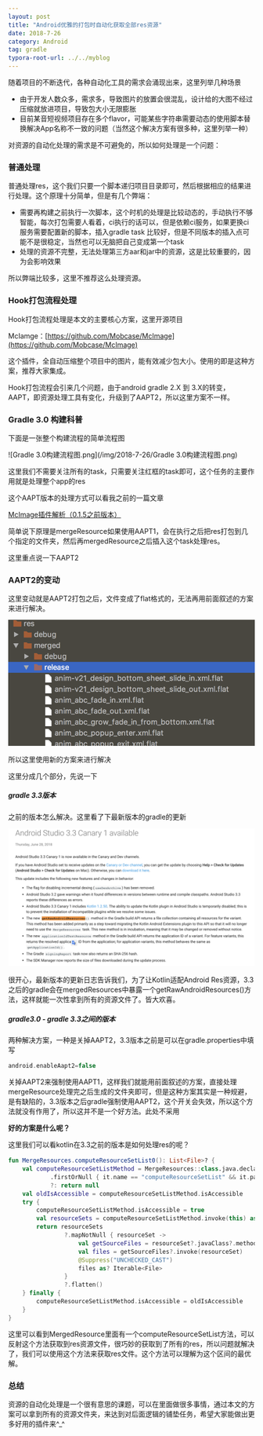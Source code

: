 ```yaml
---
layout: post
title: "Android优雅的打包时自动化获取全部res资源"
date: 2018-7-26
category: Android
tag: gradle
typora-root-url: ../../myblog
---
```


随着项目的不断迭代，各种自动化工具的需求会涌现出来，这里列举几种场景

- 由于开发人数众多，需求多，导致图片的放置会很混乱，设计给的大图不经过压缩就放进项目，导致包大小无限膨胀
- 目前某音短视频项目存在多个flavor，可能某些字符串需要动态的使用脚本替换解决App名称不一致的问题（当然这个解决方案有很多种，这里列举一种）

对资源的自动化处理的需求是不可避免的，所以如何处理是一个问题：

### 普通处理

普通处理res，这个我们只要一个脚本递归项目目录即可，然后根据相应的结果进行处理。这个原理十分简单，但是有几个弊端：

- 需要再构建之前执行一次脚本，这个时机的处理是比较动态的，手动执行不够智能，每次打包需要人看着，ci执行的话可以，但是依赖ci服务，如果更换ci服务需要配置新的脚本，插入gradle task 比较好，但是不同版本的插入点可能不是很稳定，当然也可以无脑把自己变成第一个task
- 处理的资源不完整，无法处理第三方aar和jar中的资源，这是比较重要的，因为会影响效果

所以弊端比较多，这里不推荐这么处理资源。

### Hook打包流程处理

Hook打包流程处理是本文的主要核心方案，这里开源项目

McIamge：[https://github.com/Mobcase/McImage](https://github.com/Mobcase/McImage)

这个插件，全自动压缩整个项目中的图片，能有效减少包大小。使用的即是这种方案，推荐大家集成。

Hook打包流程会引来几个问题，由于android gradle 2.X 到 3.X的转变，AAPT，即资源处理工具有变化，升级到了AAPT2，所以这里方案不一样。

### Gradle 3.0 构建科普

下面是一张整个构建流程的简单流程图

![Gradle 3.0构建流程图.png](/img/2018-7-26/Gradle 3.0构建流程图.png)

这里我们不需要关注所有的task，只需要关注红框的task即可，这个任务的主要作用就是处理整个app的res

这个AAPT版本的处理方式可以看我之前的一篇文章

[McImage插件解析（0.1.5之前版本）](https://smallsoho.com/android/2017/04/07/McImage%E6%8F%92%E4%BB%B6%E8%A7%A3%E6%9E%90/)

简单说下原理是mergeResource如果使用AAPT1，会在执行之后把res打包到几个指定的文件夹，然后再mergedResource之后插入这个task处理res。

这里重点说一下AAPT2

### AAPT2的变动

这里变动就是AAPT2打包之后，文件变成了flat格式的，无法再用前面叙述的方案来进行解决。

![WX20180726-155241@2x](/img/2018-7-26/WX20180726-155241@2x.png)

所以这里使用新的方案来进行解决

这里分成几个部分，先说一下

##### gradle 3.3版本

之前的版本怎么解决。这里看了下最新版本的gradle的更新

![WX20180726-155612@2x](/img/2018-7-26/WX20180726-155612@2x.png)

很开心，最新版本的更新日志告诉我们，为了让Kotlin适配Android Res资源，3.3之后的gradle会在mergedResources中暴露一个getRawAndroidResources()方法，这样就能一次性拿到所有的资源文件了。皆大欢喜。

##### gradle3.0 - gradle 3.3之间的版本

两种解决方案，一种是关掉AAPT2，3.3版本之前是可以在gradle.properties中填写

```gradle
android.enableAapt2=false
```

关掉AAPT2来强制使用AAPT1，这样我们就能用前面叙述的方案，直接处理mergeResource处理完之后生成的文件夹即可，但是这种方案其实是一种规避，是有缺陷的，3.3版本之后gradle强制使用AAPT2，这个开关会失效，所以这个方法就没有作用了，所以这并不是一个好方法。此处不采用

**好的方案是什么呢？**

这里我们可以看kotlin在3.3之前的版本是如何处理res的呢？

```kotlin
fun MergeResources.computeResourceSetList0(): List<File>? {
    val computeResourceSetListMethod = MergeResources::class.java.declaredMethods
            .firstOrNull { it.name == "computeResourceSetList" && it.parameterCount == 0 }
            ?: return null
    val oldIsAccessible = computeResourceSetListMethod.isAccessible
    try {
        computeResourceSetListMethod.isAccessible = true
        val resourceSets = computeResourceSetListMethod.invoke(this) as? Iterable<*>
        return resourceSets
                ?.mapNotNull { resourceSet ->
                    val getSourceFiles = resourceSet?.javaClass?.methods?.find { it.name == "getSourceFiles" && it.parameterCount == 0 }
                    val files = getSourceFiles?.invoke(resourceSet)
                    @Suppress("UNCHECKED_CAST")
                    files as? Iterable<File>
                }
                ?.flatten()
    } finally {
        computeResourceSetListMethod.isAccessible = oldIsAccessible
    }
}
```

这里可以看到MergedResource里面有一个computeResourceSetList方法，可以反射这个方法获取到res资源文件，很巧妙的获取到了所有的res，所以问题就解决了，我们可以使用这个方法来获取res文件。这个方法可以理解为这个区间的最优解。

### 总结

资源的自动化处理是一个很有意思的课题，可以在里面做很多事情，通过本文的方案可以拿到所有的资源文件夹，来达到对后面逻辑的铺垫任务，希望大家能做出更多好用的插件来^_^